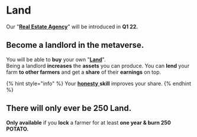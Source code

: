 # Land

Our "[**Real Estate Agency**](locations/real-estate-agency.md)" will be introduced in **Q1 22.**&#x20;

## Become a landlord in the metaverse.

You will be able to **buy** your own "[**Land**](land.md)". \
Being a landlord **increases** the **assets** you can produce. You can **lend** your farm **to other farmers** and get a **share** of their **earnings** on top.&#x20;

{% hint style="info" %}
Your [**honesty** ](../gameplay/skills/honesty.md)**skill** improves your share.
{% endhint %}

## There will only ever be 250 Land.

**Only available** if you **lock** a farmer for at least **one year & burn 250 POTATO.**
